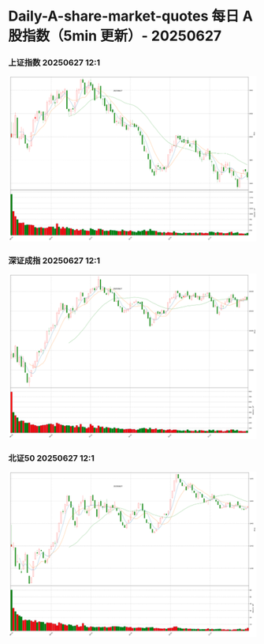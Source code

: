 
# Daily-A-share-market-quotes 每日 A 股指数（5min 更新）- 20250627

### 上证指数 20250627 12:1
![](./fig/2025/6/20250627-sh000001.png)

### 深证成指 20250627 12:1
![](./fig/2025/6/20250627-sz399001.png)

### 北证50 20250627 12:1
![](./fig/2025/6/20250627-bj899050.png)

